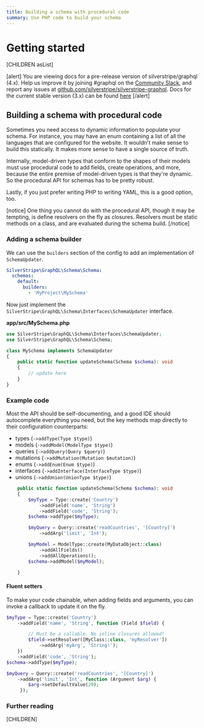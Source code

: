 ```yaml
---
title: Building a schema with procedural code
summary: Use PHP code to build your schema
---
```


# Getting started

[CHILDREN asList]

[alert]
You are viewing docs for a pre-release version of silverstripe/graphql (4.x).
Help us improve it by joining #graphql on the [Community Slack](https://www.silverstripe.org/blog/community-slack-channel/),
and report any issues at [github.com/silverstripe/silverstripe-graphql](https://github.com/silverstripe/silverstripe-graphql). 
Docs for the current stable version (3.x) can be found
[here](https://github.com/silverstripe/silverstripe-graphql/tree/3)
[/alert]

## Building a schema with procedural code

Sometimes you need access to dynamic information to populate your schema. For instance, you
may have an enum containing a list of all the languages that are configured for the website. It
wouldn't make sense to build this statically. It makes more sense to have a single source
of truth.

Internally, model-driven types that conform to the shapes of their models must use procedural code to add fields, create operations, and more, because the entire premise of model-driven
types is that they're dynamic. So the procedural API for schemas has to be pretty robust.

Lastly, if you just prefer writing PHP to writing YAML, this is a good option, too.

[notice]
One thing you cannot do with the procedural API, though it may be tempting, is define resolvers
on the fly as closures. Resolvers must be static methods on a class, and are evaluated during
the schema build.
[/notice]

### Adding a schema builder

We can use the `builders` section of the config to add an implementation of `SchemaUpdater`.

```yaml
SilverStripe\GraphQL\Schema\Schema:
  schemas:
    default:
      builders:
        - 'MyProject\MySchema'
```

Now just implement the `SilverStripe\GraphQL\Schema\Interfaces\SchemaUpdater` interface.

**app/src/MySchema.php**
```php
use SilverStripe\GraphQL\Schema\Interfaces\SchemaUpdater;
use SilverStripe\GraphQL\Schema\Schema;

class MySchema implements SchemaUpdater
{
    public static function updateSchema(Schema $schema): void
    {
        // update here
    }
}
```

### Example code

Most the API should be self-documenting, and a good IDE should autocomplete everything you
need, but the key methods map directly to their configuration counterparts:

* types (`->addType(Type $type)`)
* models (`->addModel(ModelType $type)`)
* queries (`->addQuery(Query $query)`)
* mutations (`->addMutation(Mutation $mutation)`)
* enums (`->addEnum(Enum $type)`)
* interfaces (`->addInterface(InterfaceType $type)`)
* unions (`->addUnion(UnionType $type)`)


```php
    public static function updateSchema(Schema $schema): void
    {
        $myType = Type::create('Country')
            ->addField('name', 'String')
            ->addField('code', 'String');
        $schema->addType($myType);

        $myQuery = Query::create('readCountries', '[Country]')
            ->addArg('limit', 'Int');

        $myModel = ModelType::create(MyDataObject::class)
            ->addAllFields()
            ->addAllOperations();
        $schema->addModel($myModel);

    }
```

#### Fluent setters

To make your code chainable, when adding fields and arguments, you can invoke a callback
to update it on the fly.

```php
$myType = Type::create('Country')
    ->addField('name', 'String', function (Field $field) {

        // Must be a callable. No inline closures allowed!
        $field->setResolver([MyClass::class, 'myResolver'])
            ->addArg('myArg', 'String!');
    })
    ->addField('code', 'String');
$schema->addType($myType);

$myQuery = Query::create('readCountries', '[Country]')
    ->addArg('limit', 'Int', function (Argument $arg) {
        $arg->setDefaultValue(20);
     });
```

### Further reading

[CHILDREN]
